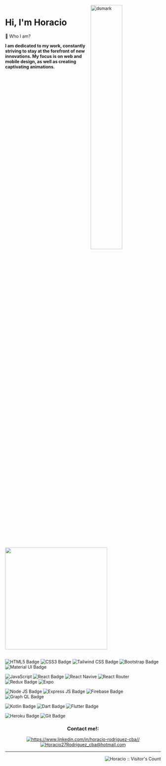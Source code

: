 <img alt="dsmark" align="right" height="45%" width="45%" src="https://i.gifer.com/origin/4f/4f5d1807ba2d22d9de3f1abb925cab9c_w200.gif">
<h1>Hi, I'm Horacio </h1>

💬 Who I am?

**I am dedicated to my work, constantly striving to stay at the forefront of new innovations. My focus is on web and mobile design, as well as creating captivating animations.**

<div display='flex'>
    <img  width="330" src="https://github-readme-stats.vercel.app/api/top-langs/?username=AngelRRand&layout=compact&show_icons=true&title_color=ffffff&icon_color=34abeb&text_color=ffffff&bg_color=120c01"/>
</div>

<br>

![HTML5 Badge](https://img.shields.io/badge/HTML5-120c01?style=for-the-badge&logo=html5&logoColor=white)
![CSS3 Badge](https://img.shields.io/badge/CSS3-120c01?style=for-the-badge&logo=css3&logoColor=white)
![Tailwind CSS Badge](https://img.shields.io/badge/Tailwind_CSS-120c01?style=for-the-badge&logo=tailwind-css&logoColor=white)
![Bootstrap Badge](https://img.shields.io/badge/Bootstrap-120c01?style=for-the-badge&logo=bootstrap&logoColor=white)
![Material UI Badge](https://img.shields.io/badge/Material%20UI-120c01?style=for-the-badge&logo=mui&logoColor=white)

![JavaScript](https://img.shields.io/badge/JavaScript-120c01?style=for-the-badge&logo=javascript&logoColor=white)
![React Badge](https://img.shields.io/badge/React-120c01?style=for-the-badge&logo=react&logoColor=white)
![React Navive](https://img.shields.io/badge/React_Native-120c01?style=for-the-badge&logo=react&logoColor=white)
![React Router](https://img.shields.io/badge/React_Router-120c01?style=for-the-badge&logo=react-router&logoColor=white)
![Redux Badge](https://img.shields.io/badge/Redux-120c01?style=for-the-badge&logo=redux&logoColor=white)
![Expo](https://img.shields.io/badge/Expo-120c01?style=for-the-badge&logo=expo&logoColor=white)

![Node JS Badge](https://img.shields.io/badge/Node.js-120c01?style=for-the-badge&logo=node.js&logoColor=white)
![Express JS Badge](https://img.shields.io/badge/Express.js-120c01?style=for-the-badge&logo=express&logoColor=white)
![Firebase Badge](https://img.shields.io/badge/Firebase-120c01?style=for-the-badge&logo=firebase&logoColor=white)
![Graph QL Badge](https://img.shields.io/badge/GraphQl-120c01?style=for-the-badge&logo=graphql&logoColor=white)

![Kotlin Badge](https://img.shields.io/badge/Kotlin-120c01?style=for-the-badge&logo=kotlin&logoColor=white)
![Dart Badge](https://img.shields.io/badge/dart-120c01?style=for-the-badge&logo=dart&logoColor=white)
![Flutter Badge](https://img.shields.io/badge/flutter-120c01?style=for-the-badge&logo=flutter&logoColor=white)


![Heroku Badge](https://img.shields.io/badge/Heroku-120c01?style=for-the-badge&logo=heroku&logoColor=white)
![Git Badge](https://img.shields.io/badge/GIT-120c01?style=for-the-badge&logo=git&logoColor=white)


<h3 align="center">Contact me!:</h3>
<div align="center">
    <a href="https://www.linkedin.com/in/horacio-rodriguez-cba/" target="_blank" target="blank"><img src="https://img.shields.io/badge/LinkedIn-120c01?style=for-the-badge&logo=linkedin&logoColor=white" alt="https://www.linkedin.com/in/horacio-rodriguez-cba//" /></a>
<a href="horacio27rodriguez_cba@hotmail.com" target="_blank" target="blank"><img src="https://img.shields.io/badge/Gmail-120c01?style=for-the-badge&logo=gmail&logoColor=white" alt="Horacio27Rodriguez_cba@hotmail.com"/></a>
</div>

<hr>

<img align="right" src="https://profile-counter.glitch.me/{AngelRRand}/count.svg" alt="Horacio :: Visitor's Count" />
